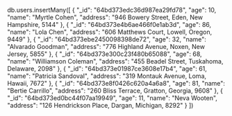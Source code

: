 db.users.insertMany([
  {
    "_id": "64bd373edc36d987ea29fd78",
    "age": 10,
    "name": "Myrtle Cohen",
    "address": "946 Bowery Street, Eden, New Hampshire, 5144"
  },
  {
    "_id": "64bd373e4b6ae466f0e1ab3d",
    "age": 86,
    "name": "Lola Chen",
    "address": "606 Matthews Court, Lowell, Oregon, 9449"
  },
  {
    "_id": "64bd373ebe2450098398de72",
    "age": 32,
    "name": "Alvarado Goodman",
    "address": "776 Highland Avenue, Noxen, New Jersey, 5855"
  },
  {
    "_id": "64bd373e300c23f480b65088",
    "age": 68,
    "name": "Williamson Coleman",
    "address": "455 Beadel Street, Tuskahoma, Delaware, 2098"
  },
  {
    "_id": "64bd373e01987ce3608e17b4",
    "age": 61,
    "name": "Patricia Sandoval",
    "address": "319 Montauk Avenue, Loma, Hawaii, 7672"
  },
  {
    "_id": "64bd373e8f0426c620a4a6a8",
    "age": 81,
    "name": "Bertie Carrillo",
    "address": "260 Bliss Terrace, Gratton, Georgia, 9608"
  },
  {
    "_id": "64bd373ed0bc44f07aa19949",
    "age": 11,
    "name": "Neva Wooten",
    "address": "126 Hendrickson Place, Dargan, Michigan, 8292"
  }
])